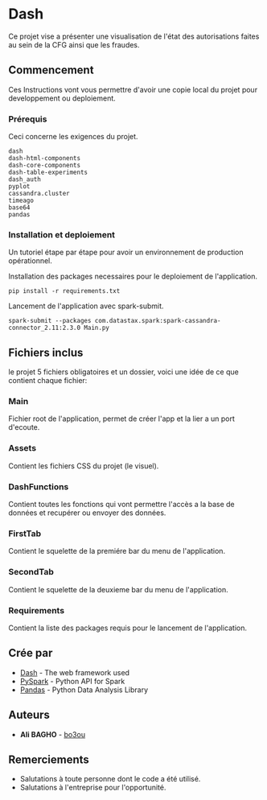 # Dash

Ce projet vise a présenter une visualisation de l'état des autorisations faites au sein de la CFG ainsi que les fraudes.

## Commencement

Ces Instructions vont vous permettre d'avoir une copie local du projet pour developpement ou deploiement. 

### Prérequis

Ceci concerne les exigences du projet.

```
dash 
dash-html-components 
dash-core-components 
dash-table-experiments
dash_auth
pyplot
cassandra.cluster
timeago
base64
pandas
```

### Installation et deploiement

Un tutoriel étape par étape pour avoir un environnement de production opérationnel. 

Installation des packages necessaires pour le deploiement de l'application.

```
pip install -r requirements.txt
```

Lancement de l'application avec spark-submit.

```
spark-submit --packages com.datastax.spark:spark-cassandra-connector_2.11:2.3.0 Main.py
```

## Fichiers inclus

le projet 5 fichiers obligatoires et un dossier, voici une idée de ce que contient chaque fichier:

### Main

Fichier root de l'application, permet de créer l'app et la lier a un port d'ecoute.

### Assets

Contient les fichiers CSS du projet (le visuel).

### DashFunctions

Contient toutes les fonctions qui vont permettre l'accès a la base de données et recupérer ou envoyer des données.

### FirstTab

Contient le squelette de la premiére bar du menu de l'application.

### SecondTab

Contient le squelette de la deuxieme bar du menu de l'application.

### Requirements

Contient la liste des packages requis pour le lancement de l'application.


## Crée par

* [Dash](https://dash.plot.ly/) - The web framework used
* [PySpark](http://spark.apache.org/docs/2.2.0/api/python/pyspark.html) - Python API for Spark
* [Pandas](https://pandas.pydata.org/) - Python Data Analysis Library

## Auteurs

* **Ali BAGHO** - [bo3ou](https://github.com/bo3ou)

## Remerciements

* Salutations à toute personne dont le code a été utilisé.
* Salutations à l'entreprise pour l'opportunité.
